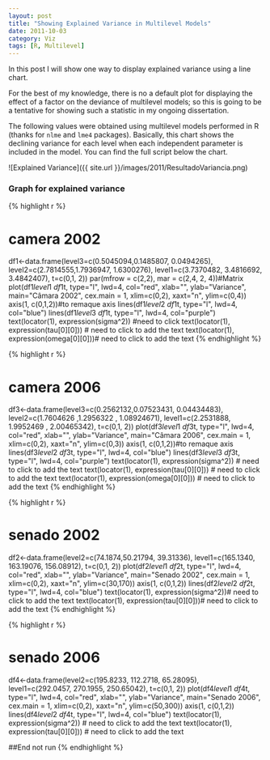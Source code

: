 ```yaml
---
layout: post
title: "Showing Explained Variance in Multilevel Models" 
date: 2011-10-03
category: Viz
tags: [R, Multilevel]
---
```


In this post I will show one way to display explained variance using a line chart. 

For the best of my knowledge, there is no a default plot for displaying the effect of a factor on the deviance of multilevel models; so this is going to be a tentative for showing such a statistic in my ongoing dissertation. 

The following values were obtained using multilevel models performed in R (thanks for `nlme` and `lme4` packages).
 Basically, this chart shows the declining variance for each level when each independent parameter is included in the model. You can find the full script below the chart.


![Explained Variance]({{ site.url }}/images/2011/ResultadoVariancia.png)

### Graph for explained variance

{% highlight r %}
# camera 2002
df1<-data.frame(level3=c(0.5045094,0.1485807, 0.0494265),
level2=c(2.7814555,1.7936947, 1.6300276),
level1=c(3.7370482, 3.4816692, 3.4842407),
t=c(0,1, 2))
par(mfrow = c(2,2), mar = c(2,4, 2, 4))#Matrix
plot(df1$level1 ~ df1$t, type="l", lwd=4, col="red", xlab="", ylab="Variance",
main="Câmara 2002", cex.main = 1,
xlim=c(0,2), xaxt="n", ylim=c(0,4))
axis(1, c(0,1,2))#to remaque axis
lines(df1$level2 ~ df1$t, type="l", lwd=4, col="blue")
lines(df1$level3 ~ df1$t, type="l", lwd=4, col="purple")
text(locator(1), expression(sigma^2)) #need to click
text(locator(1), expression(tau[0][0])) # need to click to add the text
text(locator(1), expression(omega[0][0]))# need to click to add the text
{% endhighlight %}

{% highlight r %}
# camera 2006
df3<-data.frame(level3=c(0.2562132,0.07523431, 0.04434483),
level2=c(1.7604626 ,1.2956322 , 1.08924671),
level1=c(2.2531888, 1.9952469 , 2.00465342),
t=c(0,1, 2))
plot(df3$level1 ~ df3$t, type="l", lwd=4, col="red", xlab="", ylab="Variance",
main="Câmara 2006", cex.main = 1,
xlim=c(0,2), xaxt="n", ylim=c(0,3))
axis(1, c(0,1,2))#to remaque axis
lines(df3$level2 ~ df3$t, type="l", lwd=4, col="blue")
lines(df3$level3 ~ df3$t, type="l", lwd=4, col="purple")
text(locator(1), expression(sigma^2)) # need to click to add the text
text(locator(1), expression(tau[0][0])) # need to click to add the text
text(locator(1), expression(omega[0][0])) # need to click to add the text
{% endhighlight %}

{% highlight r %}
# senado 2002
df2<-data.frame(level2=c(74.1874,50.21794, 39.31336),
level1=c(165.1340, 163.19076, 156.08912),
t=c(0,1, 2))
plot(df2$level1 ~ df2$t, type="l", lwd=4, col="red", xlab="", ylab="Variance",
main="Senado 2002", cex.main = 1,
xlim=c(0,2), xaxt="n", ylim=c(30,170))
axis(1, c(0,1,2))
lines(df2$level2 ~ df2$t, type="l", lwd=4, col="blue")
text(locator(1), expression(sigma^2))# need to click to add the text
text(locator(1), expression(tau[0][0]))# need to click to add the text
{% endhighlight %}

{% highlight r %}
# senado 2006
df4<-data.frame(level2=c(195.8233, 112.2718, 65.28095),
level1=c(292.0457, 270.1955, 250.65042),
t=c(0,1, 2))
plot(df4$level1 ~ df4$t, type="l", lwd=4, col="red", xlab="", ylab="Variance",
main="Senado 2006", cex.main = 1,
xlim=c(0,2), xaxt="n", ylim=c(50,300))
axis(1, c(0,1,2))
lines(df4$level2 ~ df4$t, type="l", lwd=4, col="blue")
text(locator(1), expression(sigma^2)) # need to click to add the text
text(locator(1), expression(tau[0][0])) # need to click to add the text

##End not run
{% endhighlight %}

